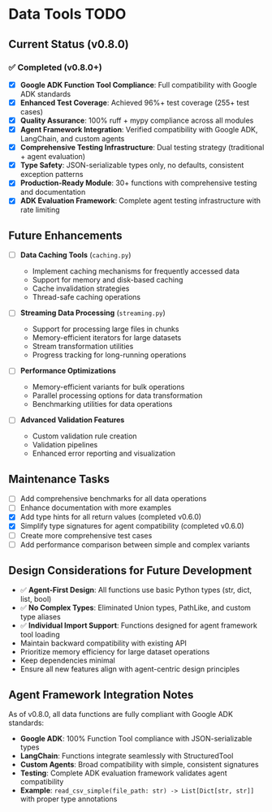 # Data Tools TODO

## Current Status (v0.8.0)

### ✅ Completed (v0.8.0+)
- [x] **Google ADK Function Tool Compliance**: Full compatibility with Google ADK standards
- [x] **Enhanced Test Coverage**: Achieved 96%+ test coverage (255+ test cases)
- [x] **Quality Assurance**: 100% ruff + mypy compliance across all modules
- [x] **Agent Framework Integration**: Verified compatibility with Google ADK, LangChain, and custom agents
- [x] **Comprehensive Testing Infrastructure**: Dual testing strategy (traditional + agent evaluation)
- [x] **Type Safety**: JSON-serializable types only, no defaults, consistent exception patterns
- [x] **Production-Ready Module**: 30+ functions with comprehensive testing and documentation
- [x] **ADK Evaluation Framework**: Complete agent testing infrastructure with rate limiting

## Future Enhancements

- [ ] **Data Caching Tools** (`caching.py`)
  - Implement caching mechanisms for frequently accessed data
  - Support for memory and disk-based caching
  - Cache invalidation strategies
  - Thread-safe caching operations

- [ ] **Streaming Data Processing** (`streaming.py`)
  - Support for processing large files in chunks
  - Memory-efficient iterators for large datasets
  - Stream transformation utilities
  - Progress tracking for long-running operations

- [ ] **Performance Optimizations**
  - Memory-efficient variants for bulk operations
  - Parallel processing options for data transformation
  - Benchmarking utilities for data operations

- [ ] **Advanced Validation Features**
  - Custom validation rule creation
  - Validation pipelines
  - Enhanced error reporting and visualization

## Maintenance Tasks

- [ ] Add comprehensive benchmarks for all data operations
- [ ] Enhance documentation with more examples
- [x] Add type hints for all return values (completed v0.6.0)
- [x] Simplify type signatures for agent compatibility (completed v0.6.0)
- [ ] Create more comprehensive test cases
- [ ] Add performance comparison between simple and complex variants

## Design Considerations for Future Development
- ✅ **Agent-First Design**: All functions use basic Python types (str, dict, list, bool)
- ✅ **No Complex Types**: Eliminated Union types, PathLike, and custom type aliases
- ✅ **Individual Import Support**: Functions designed for agent framework tool loading
- Maintain backward compatibility with existing API
- Prioritize memory efficiency for large dataset operations
- Keep dependencies minimal
- Ensure all new features align with agent-centric design principles

## Agent Framework Integration Notes

As of v0.8.0, all data functions are fully compliant with Google ADK standards:
- **Google ADK**: 100% Function Tool compliance with JSON-serializable types
- **LangChain**: Functions integrate seamlessly with StructuredTool
- **Custom Agents**: Broad compatibility with simple, consistent signatures
- **Testing**: Complete ADK evaluation framework validates agent compatibility
- **Example**: `read_csv_simple(file_path: str) -> List[Dict[str, str]]` with proper type annotations